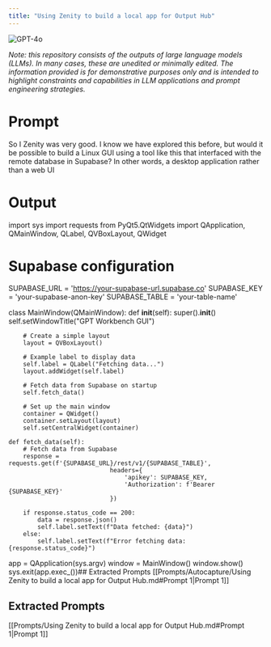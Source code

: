 ```yaml
---
title: "Using Zenity to build a local app for Output Hub"
---
```

![GPT-4o](https://img.shields.io/badge/GPT--4o-3333FF?style=for-the-badge&logo=openai&logoColor=white)



*Note: this repository consists of the outputs of large language models (LLMs). In many cases, these are unedited or minimally edited. The information provided is for demonstrative purposes only and is intended to highlight constraints and capabilities in LLM applications and prompt engineering strategies.*


# Prompt
So I Zenity was very good. I know we have explored this before, but would it be possible to build a Linux GUI using a tool like this that interfaced with the remote database in Supabase? In other words, a desktop application rather than a web UI

# Output
import sys
import requests
from PyQt5.QtWidgets import QApplication, QMainWindow, QLabel, QVBoxLayout, QWidget

# Supabase configuration
SUPABASE_URL = 'https://your-supabase-url.supabase.co'
SUPABASE_KEY = 'your-supabase-anon-key'
SUPABASE_TABLE = 'your-table-name'

class MainWindow(QMainWindow):
    def __init__(self):
        super().__init__()
        self.setWindowTitle("GPT Workbench GUI")

        # Create a simple layout
        layout = QVBoxLayout()

        # Example label to display data
        self.label = QLabel("Fetching data...")
        layout.addWidget(self.label)

        # Fetch data from Supabase on startup
        self.fetch_data()

        # Set up the main window
        container = QWidget()
        container.setLayout(layout)
        self.setCentralWidget(container)

    def fetch_data(self):
        # Fetch data from Supabase
        response = requests.get(f'{SUPABASE_URL}/rest/v1/{SUPABASE_TABLE}',
                                headers={
                                    'apikey': SUPABASE_KEY,
                                    'Authorization': f'Bearer {SUPABASE_KEY}'
                                })

        if response.status_code == 200:
            data = response.json()
            self.label.setText(f"Data fetched: {data}")
        else:
            self.label.setText(f"Error fetching data: {response.status_code}")

app = QApplication(sys.argv)
window = MainWindow()
window.show()
sys.exit(app.exec_())## Extracted Prompts
[[Prompts/Autocapture/Using Zenity to build a local app for Output Hub.md#Prompt 1|Prompt 1]]





## Extracted Prompts
[[Prompts/Using Zenity to build a local app for Output Hub.md#Prompt 1|Prompt 1]]

